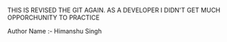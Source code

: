 THIS IS REVISED THE GIT AGAIN. 
AS A DEVELOPER I DIDN'T GET MUCH OPPORCHUNITY TO PRACTICE

Author Name :- Himanshu Singh
